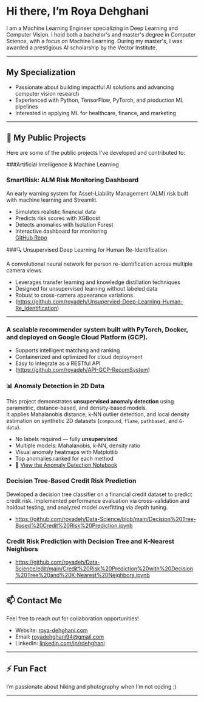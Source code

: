 # Hi there, I’m Roya Dehghani

I am a Machine Learning Engineer specializing in Deep Learning and Computer Vision. I hold both a bachelor's and master's degree in Computer Science, with a focus on Machine Learning. During my master's, I was awarded a prestigious AI scholarship by the Vector Institute. 

---

## My Specialization

- Passionate about building impactful AI solutions and advancing computer vision research  
- Experienced with Python, TensorFlow, PyTorch, and production ML pipelines  
- Interested in applying ML for healthcare, finance, and marketing

---

## 📂 My Public Projects

Here are some of the public projects I’ve developed and contributed to:

###Artificial Intelligence & Machine Learning
### **SmartRisk: ALM Risk Monitoring Dashboard**  
An early warning system for Asset-Liability Management (ALM) risk built with machine learning and Streamlit.  
- Simulates realistic financial data  
- Predicts risk scores with XGBoost  
- Detects anomalies with Isolation Forest  
- Interactive dashboard for monitoring  
[GitHub Repo](https://github.com/yourusername/smartrisk)


###🔍 Unsupervised Deep Learning for Human Re-Identification

A convolutional neural network for person re-identification across multiple camera views.

   - Leverages transfer learning and knowledge distillation techniques
   - Designed for unsupervised learning without labeled data
   - Robust to cross-camera appearance variations
   - (https://github.com/royadeh/Unsupervied-Deep-Learning-Human-Re_Identification)

---

### A scalable recommender system built with PyTorch, Docker, and deployed on Google Cloud Platform (GCP).

  - Supports intelligent matching and ranking
  - Containerized and optimized for cloud deployment
  -  Easy to integrate as a RESTful API 
  - (https://github.com/royadeh/API-GCP-RecomSystem)


### 📊 Anomaly Detection in 2D Data

This project demonstrates **unsupervised anomaly detection** using parametric, distance-based, and density-based models.  
It applies Mahalanobis distance, k-NN outlier detection, and local density estimation on synthetic 2D datasets (`compound`, `flame`, `pathbased`, and `G-data`).
- No labels required — fully **unsupervised**
- Multiple models: Mahalanobis, k-NN, density ratio
- Visual anomaly heatmaps with Matplotlib
- Top anomalies ranked for each method
- 🧠 [View the Anomaly Detection Notebook](https://github.com/royadeh/Data-Science/blob/main/AnamolyDetection.ipynb)


### Decision Tree-Based Credit Risk Prediction

Developed a decision tree classifier on a financial credit dataset to predict credit risk. Implemented performance evaluation via cross-validation and holdout testing, and analyzed model overfitting via depth tuning.

- https://github.com/royadeh/Data-Science/blob/main/Decision%20Tree-Based%20Credit%20Risk%20Prediction.ipynb

### Credit Risk Prediction with Decision Tree and K-Nearest Neighbors

- https://github.com/royadeh/Data-Science/edit/main/Credit%20Risk%20Prediction%20with%20Decision%20Tree%20and%20K-Nearest%20Neighbors.ipynb
---






## 📫 Contact Me

Feel free to reach out for collaboration opportunities!  
- Website: [roya-dehghani.com](https://roya-dehghani.com)  
- Email: royadehghani94@gmail.com  
- LinkedIn: [linkedin.com/in/rdehghani](https://linkedin.com/in/rdehghani)

---

## ⚡ Fun Fact

I’m passionate about hiking and photography when I’m not coding :)  

---




